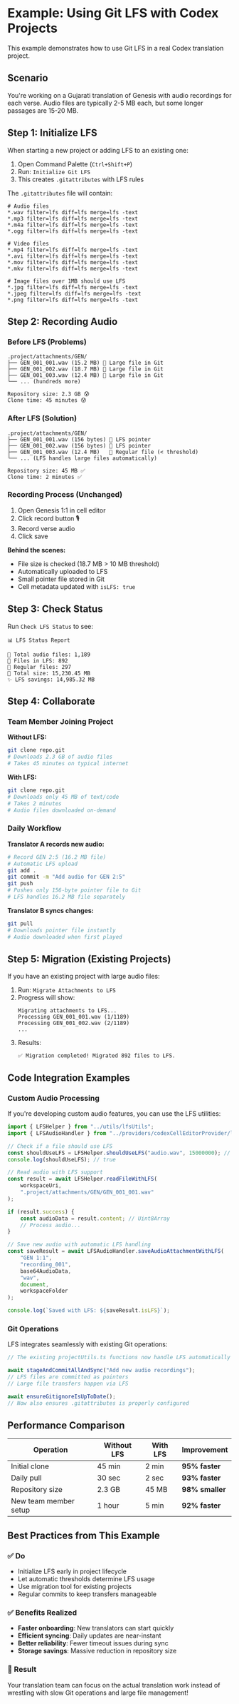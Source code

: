 # Example: Using Git LFS with Codex Projects

This example demonstrates how to use Git LFS in a real Codex translation project.

## Scenario

You're working on a Gujarati translation of Genesis with audio recordings for each verse. Audio files are typically 2-5 MB each, but some longer passages are 15-20 MB.

## Step 1: Initialize LFS

When starting a new project or adding LFS to an existing one:

1. Open Command Palette (`Ctrl+Shift+P`)
2. Run: `Initialize Git LFS`
3. This creates `.gitattributes` with LFS rules

The `.gitattributes` file will contain:

```
# Audio files
*.wav filter=lfs diff=lfs merge=lfs -text
*.mp3 filter=lfs diff=lfs merge=lfs -text
*.m4a filter=lfs diff=lfs merge=lfs -text
*.ogg filter=lfs diff=lfs merge=lfs -text

# Video files
*.mp4 filter=lfs diff=lfs merge=lfs -text
*.avi filter=lfs diff=lfs merge=lfs -text
*.mov filter=lfs diff=lfs merge=lfs -text
*.mkv filter=lfs diff=lfs merge=lfs -text

# Image files over 1MB should use LFS
*.jpg filter=lfs diff=lfs merge=lfs -text
*.jpeg filter=lfs diff=lfs merge=lfs -text
*.png filter=lfs diff=lfs merge=lfs -text
```

## Step 2: Recording Audio

### Before LFS (Problems)

```
.project/attachments/GEN/
├── GEN_001_001.wav (15.2 MB) 📁 Large file in Git
├── GEN_001_002.wav (18.7 MB) 📁 Large file in Git
├── GEN_001_003.wav (12.4 MB) 📁 Large file in Git
└── ... (hundreds more)

Repository size: 2.3 GB 😰
Clone time: 45 minutes 😰
```

### After LFS (Solution)

```
.project/attachments/GEN/
├── GEN_001_001.wav (156 bytes) 📄 LFS pointer
├── GEN_001_002.wav (156 bytes) 📄 LFS pointer
├── GEN_001_003.wav (12.4 MB)   📁 Regular file (< threshold)
└── ... (LFS handles large files automatically)

Repository size: 45 MB ✅
Clone time: 2 minutes ✅
```

### Recording Process (Unchanged)

1. Open Genesis 1:1 in cell editor
2. Click record button 🎙️
3. Record verse audio
4. Click save

**Behind the scenes:**

- File size is checked (18.7 MB > 10 MB threshold)
- Automatically uploaded to LFS
- Small pointer file stored in Git
- Cell metadata updated with `isLFS: true`

## Step 3: Check Status

Run `Check LFS Status` to see:

```
📊 LFS Status Report

📁 Total audio files: 1,189
🚀 Files in LFS: 892
📄 Regular files: 297
💾 Total size: 15,230.45 MB
✨ LFS savings: 14,985.32 MB
```

## Step 4: Collaborate

### Team Member Joining Project

**Without LFS:**

```bash
git clone repo.git
# Downloads 2.3 GB of audio files
# Takes 45 minutes on typical internet
```

**With LFS:**

```bash
git clone repo.git
# Downloads only 45 MB of text/code
# Takes 2 minutes
# Audio files downloaded on-demand
```

### Daily Workflow

**Translator A records new audio:**

```bash
# Record GEN 2:5 (16.2 MB file)
# Automatic LFS upload
git add .
git commit -m "Add audio for GEN 2:5"
git push
# Pushes only 156-byte pointer file to Git
# LFS handles 16.2 MB file separately
```

**Translator B syncs changes:**

```bash
git pull
# Downloads pointer file instantly
# Audio downloaded when first played
```

## Step 5: Migration (Existing Projects)

If you have an existing project with large audio files:

1. Run: `Migrate Attachments to LFS`
2. Progress will show:
    ```
    Migrating attachments to LFS...
    Processing GEN_001_001.wav (1/1189)
    Processing GEN_001_002.wav (2/1189)
    ...
    ```
3. Results:
    ```
    ✅ Migration completed! Migrated 892 files to LFS.
    ```

## Code Integration Examples

### Custom Audio Processing

If you're developing custom audio features, you can use the LFS utilities:

```typescript
import { LFSHelper } from "../utils/lfsUtils";
import { LFSAudioHandler } from "../providers/codexCellEditorProvider/lfsAudioHandler";

// Check if a file should use LFS
const shouldUseLFS = LFSHelper.shouldUseLFS("audio.wav", 15000000); // 15MB
console.log(shouldUseLFS); // true

// Read audio with LFS support
const result = await LFSHelper.readFileWithLFS(
    workspaceUri,
    ".project/attachments/GEN/GEN_001_001.wav"
);

if (result.success) {
    const audioData = result.content; // Uint8Array
    // Process audio...
}

// Save new audio with automatic LFS handling
const saveResult = await LFSAudioHandler.saveAudioAttachmentWithLFS(
    "GEN 1:1",
    "recording_001",
    base64AudioData,
    "wav",
    document,
    workspaceFolder
);

console.log(`Saved with LFS: ${saveResult.isLFS}`);
```

### Git Operations

LFS integrates seamlessly with existing Git operations:

```typescript
// The existing projectUtils.ts functions now handle LFS automatically

await stageAndCommitAllAndSync("Add new audio recordings");
// LFS files are committed as pointers
// Large file transfers happen via LFS

await ensureGitignoreIsUpToDate();
// Now also ensures .gitattributes is properly configured
```

## Performance Comparison

| Operation             | Without LFS | With LFS | Improvement     |
| --------------------- | ----------- | -------- | --------------- |
| Initial clone         | 45 min      | 2 min    | **95% faster**  |
| Daily pull            | 30 sec      | 2 sec    | **93% faster**  |
| Repository size       | 2.3 GB      | 45 MB    | **98% smaller** |
| New team member setup | 1 hour      | 5 min    | **92% faster**  |

## Best Practices from This Example

### ✅ Do

- Initialize LFS early in project lifecycle
- Let automatic thresholds determine LFS usage
- Use migration tool for existing projects
- Regular commits to keep transfers manageable

### ✅ Benefits Realized

- **Faster onboarding**: New translators can start quickly
- **Efficient syncing**: Daily updates are near-instant
- **Better reliability**: Fewer timeout issues during sync
- **Storage savings**: Massive reduction in repository size

### 🎯 Result

Your translation team can focus on the actual translation work instead of wrestling with slow Git operations and large file management!
